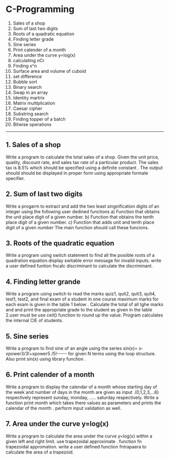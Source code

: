 # C-Programming
1. Sales of a shop
2. Sum of last two digits
3. Roots of a quadratic equation
4. Finding letter grade
5. Sine series 
6. Print calender of a month
7. Area under the curve y=log(x)
8. calculating nCr
9. Finding x^n
10. Surface area and volume of cuboid 
11. set difference 
12. Bubble sort 
13. Binary search 
14. Swap in an array 
15. Identity martrix 
16. Matrix multiplication 
17. Caesar cipher
18. Substring search 
19. Finding topper of a batch 
20. Bitwise operations

---

## 1. Sales of a shop
Write a program to calculate the total sales of a shop. Given the unit price, quatity, discount rate, and sales tax rate of a particular product. The sales tax is 8.5% which should be specified using a definite constant . The output should should be displayed in proper form using appropriate formate specifier.



## 2. Sum of last two digits
Write a progarm to extract and add the two least singnification digits of an integer using the following user dedined functions
a) Function that obtains the unit place digit of a given number.
b) Function that obtains the tenth place digit of a given number.
c) Function that adds unit and tenth place digit of a given number 
The main function should call these funcions.



## 3. Roots of the quadratic equation
Write a program using switch statement to find all the posiible roots of a quadration equation.display switable error message for invaild inputs. write a user defined funtion  fncalc discriminant to calculate the discriminant.



## 4. Finding letter grande
Write a program using switch to read the marks quiz1, quit2, quit3, quit4, test1, test2, and final exam of a student in one course maximum marks for each exam is given in the table 1 below . Calculate the total of all tghe marks and and print the appropriate grade to the student as given in the table 2.user must be use ceil() function to round up the value. Program calculates the internal CIE of students.



## 5. Sine series
Write a program to find sine of an angle using the series sin(x)= x-xpower3/3!+xpower5 /5!----- for given N terms using the loop structure. Also print sin(x) using library function .



## 6. Print calender of a month
Write a program to display the calendar of a month whose starting day of the week and number of days in the month are given as input .(0,1,2,3,...6) respectively represent sunday, monday, ..... saturday respectively. Write a function print month which takes there values as parameters and prints the calendar of the month . perform input validation as well.



## 7. Area under the curve y=log(x)
Write a program to calculate the area under the curve y=log(x) within a given left and right limit. use trapezoidal approximate . function fn trapezoidal appromation. write a user defined function fntrapaera to calculate the area of a trapezoid.

